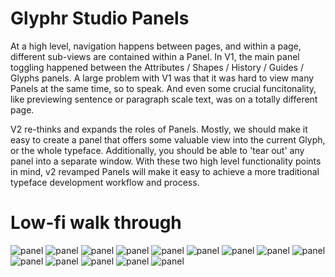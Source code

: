# Glyphr Studio Panels
At a high level, navigation happens between pages, and within a page, different sub-views are contained within a Panel.  In V1, the main panel toggling happened between the Attributes / Shapes / History / Guides / Glyphs panels.  A large problem with V1 was that it was hard to view many Panels at the same time, so to speak.  And even some crucial funcitonality, like previewing sentence or paragraph scale text, was on a totally different page.

V2 re-thinks and expands the roles of Panels.  Mostly, we should make it easy to create a panel that offers some valuable view into the current Glyph, or the whole typeface.  Additionally, you should be able to 'tear out' any panel into a separate window.  With these two high level functionality points in mind, v2 revamped Panels will make it easy to achieve a more traditional typeface development workflow and process.


# Low-fi walk through
![panel](Panels/panels_01.png)
![panel](Panels/panels_02.png)
![panel](Panels/panels_03.png)
![panel](Panels/panels_04.png)
![panel](Panels/panels_05.png)
![panel](Panels/panels_06.png)
![panel](Panels/panels_07.png)
![panel](Panels/panels_08.png)
![panel](Panels/panels_09.png)
![panel](Panels/panels_10.png)
![panel](Panels/panels_11.png)
![panel](Panels/panels_12.png)
![panel](Panels/panels_13.png)
![panel](Panels/panels_14.png)